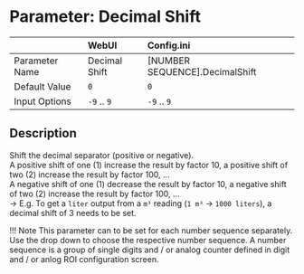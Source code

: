 # Parameter: Decimal Shift

|                   | WebUI               | Config.ini
|:---               |:---                 |:----
| Parameter Name    | Decimal Shift       | [NUMBER SEQUENCE].DecimalShift
| Default Value     | `0`                 | `0`
| Input Options     | `-9` .. `9`         | `-9` .. `9`


## Description

Shift the decimal separator (positive or negative).<br>
A positive shift of one (1) increase the result by factor 10, a positive shift of two (2) increase the result by factor 100, ...<br>
A negative shift of one (1) decrease the result by factor 10, a negative shift of two (2) increase the result by factor 100, ...<br>
-> E.g. To get a `liter` output from a `m³` reading  (`1 m³` -> `1000 liters`), a decimal shift of 3 needs to be set.


!!! Note
    This parameter can to be set for each number sequence separately.
    Use the drop down to choose the respective number sequence. 
    A number sequence is a group of single digits and / or analog counter defined in digit and / or anlog ROI configuration screen.
